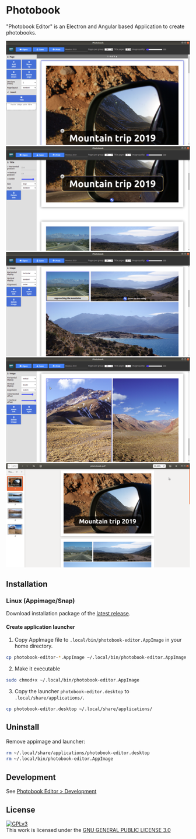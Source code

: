 # Photobook

"Photobook Editor" is an Electron and Angular based Application to create photobooks.

![Main Screen](photobook-editor/docs/main-screen.png)
![Main Screen](photobook-editor/docs/page-titles.png)
![Main Screen](photobook-editor/docs/image-titles.png)
![Main Screen](photobook-editor/docs/image-controls.png)
![Main Screen](photobook-editor/docs/printed-pdf.png)

## Installation

### Linux (Appimage/Snap)

Download installation package of the [latest release](https://github.com/moonline/Photobook/releases).

#### Create application launcher

1. Copy AppImage file to `.local/bin/photobook-editor.AppImage` in your home directory.

```sh
cp photobook-editor-*.AppImage ~/.local/bin/photobook-editor.AppImage
```

2. Make it executable 

```sh
sudo chmod+x ~/.local/bin/photobook-editor.AppImage
```

3. Copy the launcher `photobook-editor.desktop` to `.local/share/applications/`.

```sh
cp photobook-editor.desktop ~/.local/share/applications/
```


## Uninstall

Remove appimage and launcher:

```sh
rm ~/.local/share/applications/photobook-editor.desktop
rm ~/.local/bin/photobook-editor.AppImage
```

## Development

See [Photobook Editor > Development](./photobook-editor/README.md)


## License

<a rel="license" href="http://www.gnu.org/copyleft/gpl.html"><img alt="GPLv3" style="border-width:0" src="http://www.gnu.org/graphics/gplv3-88x31.png" /></a><br />This work is licensed under the <a rel="license" href="http://www.gnu.org/licenses/gpl-3.0-standalone.html">GNU GENERAL PUBLIC LICENSE 3.0</a>
